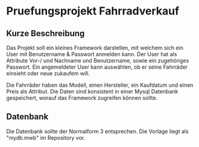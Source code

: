 # Pruefungsprojekt Fahrradverkauf
## Kurze Beschreibung
Das Projekt soll ein kleines Framework darstellen, mit welchem sich ein User mit  Benutzername & Passwort anmelden kann.
Der User hat als Attribute Vor-/ und Nachname und Benutzername, sowie ein zugehöriges Passwort.
Ein angemeldeter User kann auswählen, ob er seine Fahrräder einsieht oder neue zukaufem will.

Die Fahrräder haben das Modell, einen Hersteller, ein Kaufdatum und einen Preis als Attribut.
Die Daten sind konsistent in einer Mysql Datenbank gespeichert, worauf das Framework zugreifen können sollte.

## Datenbank
Die Datenbank sollte der Normalform 3 entsprechen.
Die Vorlage liegt als "mydb.mwb" im Repository vor.
